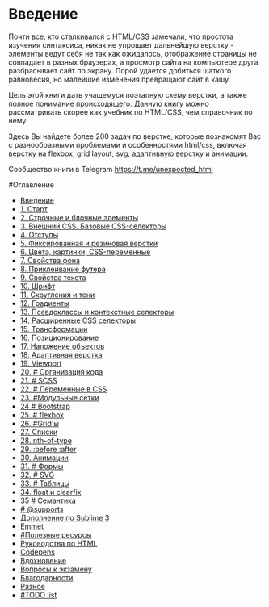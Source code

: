 Введение
=======

Почти все, кто сталкивался с HTML/CSS замечали, что простота изучения синтаксиса, никак не упрощает дальнейшую верстку - элементы ведут себя не так как ожидалось, отображение страницы не совпадает в разных браузерах, а просмотр сайта на компьютере друга разбрасывает сайт по экрану. Порой удается добиться шаткого равновесия, но малейшие изменения превращают сайт в кашу.

Цель этой книги дать учащемуся поэтапную схему верстки, а также полное понимание происходящего. Данную книгу можно рассматривать скорее как учебник по HTML/CSS, чем справочник по нему. 

Здесь Вы найдете более 200 задач по верстке, которые познакомят Вас с разнообразными проблемами и особенностями html/css, включая верстку на flexbox, grid layout, svg, адаптивную верстку и анимации.


Сообщество книги в Telegram
https://t.me/unexpected_html


#Оглавление

* [Введение](README.md)
* [1. Старт](01_start.md)
* [2. Строчные и блочные элементы](02_inline_and_block_elements.md)
* [3. Внешний CSS. Базовые CSS-селекторы](03_basic_css_selectors.md)
* [4. Отступы](04_margins_and_paddings.md)
* [5. Фиксированная и резиновая верстки](05_fixed_and_fluid_designs.md)
* [6. Цвета, картинки, CSS-переменные](06_colors_and_images.md)
* [7. Свойства фона](07_background.md)
* [8. Приклеивание футера](08_sticky_footer.md)
* [9. Свойства текста](09_text_properties.md)
* [10. Шрифт](10_font_tuning.md)
* [11. Скругления и тени](11_circle_shadows.md)
* [12. Градиенты](12_gradients.md)
* [13. Псевдоклассы и контекстные селекторы](13_pseudoclasses.md)
* [14. Расширенные CSS селекторы](14_advanced_css_selectors.md)
* [15. Трансформации](15_transformations.md)
* [16. Позиционирование](16_positioning.md)
* [17. Наложение объектов](17_objects_overlap.md)
* [18. Адаптивная верстка](18_adaptive_design.md)
* [19. Viewport](19_viewport.md)
* [20. \# Организация кода](20_code_structure.md)
* [21. \# SCSS](21_scss.md)
* [22. \# Переменные в CSS](22_css_variable.md)
* [23. \#Модульные сетки](23_grid_design_system.md)
* [24 \# Bootstrap](24_bootstrap.md)
* [25. \# flexbox](25_flexbox.md)
* [26. \#Grid'ы](26_grid_layout.md)
* [27. Списки](27_lists.md)
* [28. nth-of-type](28_nth_of_type.md)
* [29. :before :after](29_before_after.md)
* [30. Анимации](30_animations.md)
* [31. \# Формы](31_forms.md)
* [32. \# SVG](32_svg.md)
* [33. \# Таблицы](33_tables_heritage.md)
* [34. float и clearfix](34_float_and_clearfix.md)
* [35 \# Семантика](36_semantics.md)
* [\# @supports](addition_supports.md)
* [Дополнение по Sublime 3](addition_sublime_3.md)
* [Emmet](emmet_cheatsheet.md)
* [\#Полезные ресурсы](helpful_resources.md)
* [Руководства по HTML](html_manuals.md)
* [Codepens](codepens.md)
* [Вдохновение](inspiration.md)
* [Вопросы к экзамену](exam.md)
* [Благодарности](gratitudes.md)
* [Разное](other.md)
* [\#TODO list](todo.md)








